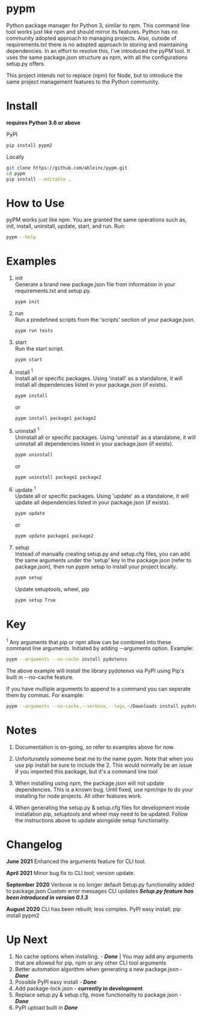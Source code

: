 # pypm
Python package manager for Python 3, similar to npm. This command line tool works just like npm and should mirror its features. Python has no community adopted approach to managing projects. Also, outside of requirements.txt there is no adopted approach to storing and maintaining dependencies. In an effort to resolve this, I've introduced the pyPM tool. It uses the same package.json structure as npm, with all the configurations setup.py offers.

This project intends not to replace (npm) for Node, but to introduce the same project management features to the Python community. 

# Install
**requires Python 3.6 or above**

PyPI
```bash
pip install pypm2
```
Locally
```bash
git clone https://github.com/ableinc/pypm.git
cd pypm
pip install --editable .
```

# How to Use
pyPM works just like npm. You are granted the same operations such as, init, install, uninstall, update, start, and run.
Run:
```bash 
pypm --help
```

# Examples
1. init<br />
    Generate a brand new package.json file from information in your requirements.txt and setup.py.
    ```bash
    pypm init
    ```
2. run<br />
    Run a predefined scripts from the 'scripts' section of your package.json.
    ```bash
    pypm run tests
    ```
3. start<br />
    Run the start script.
    ```bash
    pypm start
    ```
4. install <sup>1</sup><br />
    Install all or specific packages. Using 'install' as a standalone, it will install all dependencies listed in your package.json (if exists).
    ```bash
    pypm install
    ```
    or
    ```bash
    pypm install package1 package2
    ```
5. uninstall <sup>1</sup><br />
    Uninstall all or specific packages. Using 'uninstall' as a standalone, it will uninstall all dependencies listed in your package.json (if exists).
    ```bash
    pypm uninstall
    ```
    or
    ```bash
    pypm uninstall package1 package2
    ```
6. update <sup>1</sup><br />
    Update all or specific packages. Using 'update' as a standalone, it will update all dependencies listed in your package.json (if exists).
    ```bash
    pypm update
    ```
    or
    ```bash
    pypm update package1 package2
    ```
7. setup<br />
    Instead of manually creating setup.py and setup.cfg files, you can add the same arguments under the 'setup' key in the package.json (refer to package.json), then run pypm setup to install your project locally.
    ```bash
    pypm setup
    ```
    Update setuptools, wheel, pip
    ```bash
    pypm setup True
    ```

# Key
<sup>1</sup> Any arguments that pip or npm allow can be combined into these command line arguments. Initiated by adding --arguments option. Example:
```bash
pypm --arguments --no-cache install pydotenvs
```
The above example will install the library pydotenvs via PyPI using Pip's built in --no-cache feature.

If you have multiple arguments to append to a command you can seperate them by commas. For example:
```bash
pypm --arguments --no-cache,--verbose,--logs,~/Downloads install pydotenvs
```

# Notes
1. Documentation is on-going, so refer to examples above for now.

2. Unfortunately someone beat me to the name pypm. Note that when you use pip install be sure to include the 2. This would normally be an issue if you imported this package, but it's a command line tool

3. When installing using npm, the package.json will not update dependencies. This is a known bug. Until fixed, use npm/npx to do your installing for node projects. All other features work.

4. When generating the setup.py & setup.cfg files for development mode installation pip, setuptools and wheel may need to be updated. Follow the instructions above to update alongside setup functionality.

# Changelog
**June 2021**
Enhanced the arguments feature for CLI tool.

**April 2021**
Minor bug fix to CLI tool; version update.

**September 2020**
Verbose is no longer default
Setup.py functionality added to package.json
Custom error messages
CLI updates
***Setup.py feature  has been introduced in version 0.1.3***

**August 2020**
CLI has been rebuilt; less complex.
PyPI easy install;  pip install pypm2

# Up Next
1. No cache options when installing. - ***Done*** | You may add any arguments that are allowed for pip, npm or any other CLI tool arguments
2. Better automation algorithm when generating a new package.json - ***Done***
3. Possible PyPI easy install - ***Done***
4. Add package-lock.json - **currently in development**
5. Replace setup.py & setup.cfg, move functionality to package.json - ***Done***
6. PyPI upload built in ***Done***
